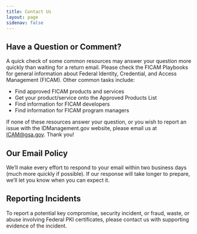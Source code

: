 ```yaml
---
title: Contact Us
layout: page
sidenav: false
---
```


## Have a Question or Comment?
A quick check of some common resources may answer your question more quickly than waiting for a return email. Please check the FICAM Playbooks for general information about Federal Identity, Credential, and Access Management (FICAM). Other common tasks include:

- Find approved FICAM products and services
- Get your product/service onto the Approved Products List
- Find information for FICAM developers
- Find information for FICAM program managers

If none of these resources answer your question, or you wish to report an issue with the IDManagement.gov website, please email us at ICAM@gsa.gov. Thank you!

## Our Email Policy
We’ll make every effort to respond to your email within two business days (much more quickly if possible). If our response will take longer to prepare, we’ll let you know when you can expect it.

## Reporting Incidents
To report a potential key compromise, security incident, or fraud, waste, or abuse involving Federal PKI certificates, please contact us with supporting evidence of the incident.
